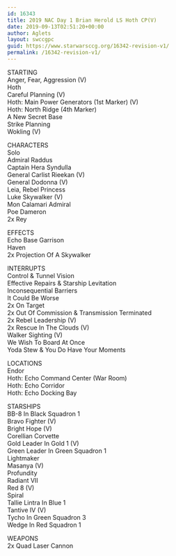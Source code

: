 ```yaml
---
id: 16343
title: 2019 NAC Day 1 Brian Herold LS Hoth CP(V)
date: 2019-09-13T02:51:20+00:00
author: Aglets
layout: swccgpc
guid: https://www.starwarsccg.org/16342-revision-v1/
permalink: /16342-revision-v1/
---
```

STARTING  
Anger, Fear, Aggression (V)  
Hoth  
Careful Planning (V)  
Hoth: Main Power Generators (1st Marker) (V)  
Hoth: North Ridge (4th Marker)  
A New Secret Base  
Strike Planning  
Wokling (V)

CHARACTERS  
Solo  
Admiral Raddus  
Captain Hera Syndulla  
General Carlist Rieekan (V)  
General Dodonna (V)  
Leia, Rebel Princess  
Luke Skywalker (V)  
Mon Calamari Admiral  
Poe Dameron  
2x Rey

EFFECTS  
Echo Base Garrison  
Haven  
2x Projection Of A Skywalker

INTERRUPTS  
Control & Tunnel Vision  
Effective Repairs & Starship Levitation  
Inconsequential Barriers  
It Could Be Worse  
2x On Target  
2x Out Of Commission & Transmission Terminated  
2x Rebel Leadership (V)  
2x Rescue In The Clouds (V)  
Walker Sighting (V)  
We Wish To Board At Once  
Yoda Stew & You Do Have Your Moments

LOCATIONS  
Endor  
Hoth: Echo Command Center (War Room)  
Hoth: Echo Corridor  
Hoth: Echo Docking Bay

STARSHIPS  
BB-8 In Black Squadron 1  
Bravo Fighter (V)  
Bright Hope (V)  
Corellian Corvette  
Gold Leader In Gold 1 (V)  
Green Leader In Green Squadron 1  
Lightmaker  
Masanya (V)  
Profundity  
Radiant VII  
Red 8 (V)  
Spiral  
Tallie Lintra In Blue 1  
Tantive IV (V)  
Tycho In Green Squadron 3  
Wedge In Red Squadron 1

WEAPONS  
2x Quad Laser Cannon